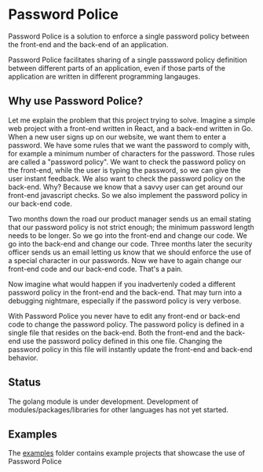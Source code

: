 # Password Police
Password Police is a solution to enforce a single password policy between the front-end and the back-end of an application.

Password Police facilitates sharing of a single passsword policy definition between different parts of an application, even if those parts of the application are written in different programming langauges.

## Why use Password Police?
Let me explain the problem that this project trying to solve. Imagine a simple web project with a front-end written in React, and a back-end written in Go. When a new user signs up on our website, we want them to enter a password. We have some rules that we want the password to comply with, for example a minimum number of characters for the password. Those rules are called a "password policy". We want to check the password policy on the front-end, while the user is typing the password, so we can give the user instant feedback. We also want to check the password policy on the back-end. Why? Because we know that a savvy user can get around our front-end javascript checks. So we also implement the password policy in our back-end code.

Two months down the road our product manager sends us an email stating that our password policy is not strict enough; the minimum password length needs to be longer. So we go into the front-end and change our code. We go into the back-end and change our code. Three months later the security officer sends us an email letting us know that we should enforce the use of a special character in our passwords. Now we have to again change our front-end code and our back-end code. That's a pain.

Now imagine what would happen if you inadvertenly coded a different password policy in the front-end and the back-end. That may turn into a debugging nightmare, especially if the password policy is very verbose.

With Password Police you never have to edit any front-end or back-end code to change the password policy. The password policy is defined in a single file that resides on the back-end. Both the front-end and the back-end use the password policy defined in this one file. Changing the password policy in this file will instantly update the front-end and back-end behavior.

## Status
The golang module is under development. Development of modules/packages/libraries for other languages has not yet started.

## Examples
The [examples](examples/README.md) folder contains example projects that showcase the use of Password Police
